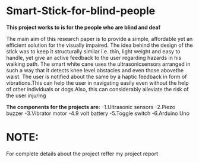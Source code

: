# Smart-Stick-for-blind-people
**This project works to  is for the people who are blind and deaf**


The main aim of this research paper is to provide a simple, affordable yet an efficient solution for the visually impaired. The idea behind the design of the stick was to keep it structurally similar i.e. thin, light weight and easy to handle, yet give an active feedback to the user regarding hazards in his walking path. The smart white cane uses the ultrasonicsensors arranged in such a way that it detects knee level obstacles and even those abovethe waist. The user is notified about the same by a haptic feedback in form of vibrations.This can help the user in navigating easily even without the help of other individuals or dogs.Also, this can considerably alleviate the risk of the user injuring 

**The components for the projects are:**
-1.Ultrasonic sensors
-2.Piezo buzzer
-3.Vibrator motor
-4.9 volt battery
-5.Toggle switch
-6.Arduino Uno

# **NOTE:**
For complete details about the project reffer my project report


